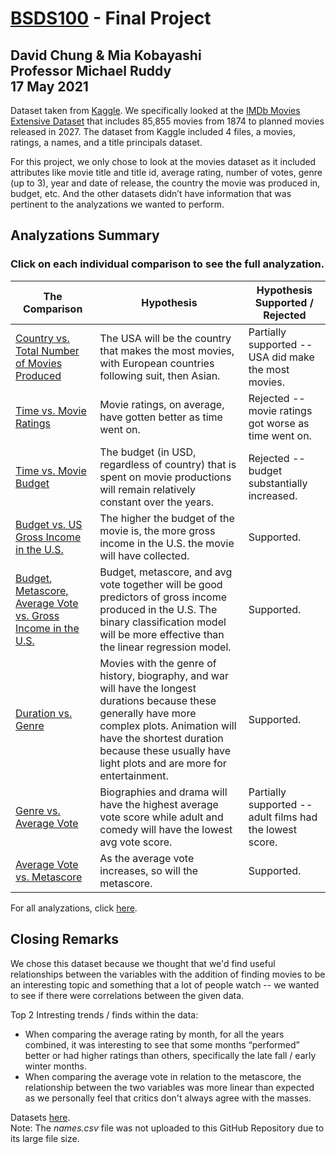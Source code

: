 # [BSDS100](https://github.com/mgruddy/Intro_Data_ScienceR_Spring2021.git) - Final Project
## David Chung & Mia Kobayashi<br/>Professor Michael Ruddy<br/>17 May 2021

Dataset taken from [Kaggle](https://www.kaggle.com/).
We specifically looked at the [IMDb Movies Extensive Dataset](https://www.kaggle.com/stefanoleone992/imdb-extensive-dataset) that includes 85,855 movies from 1874 to planned movies released in 2027.
The dataset from Kaggle included 4 files, a movies, ratings, a names, and a title principals dataset.

For this project, we only chose to look at the movies dataset as it included attributes like movie title and title id, average rating, number of votes, genre (up to 3), year and date of release, the country the movie was produced in, budget, etc.  And the other datasets didn’t have information that was pertinent to the analyzations we wanted to perform.



## Analyzations Summary
### Click on each individual comparison to see the full analyzation.
**The Comparison** | **Hypothesis** | **Hypothesis Supported / Rejected**
--- | --- | ---
[Country vs. Total Number of Movies Produced](https://github.com/makobs/BSDS100-FinalProject/blob/f48069d7359a4db2e512d150b0428fca8545c4f2/Individual_Comparisons/1%20-%20Country%20v.%20Total%20Number%20of%20Movies%20Produced.ipynb) | The USA will be the country that makes the most movies, with European countries following suit, then Asian. | Partially supported -- USA did make the most movies.
[Time vs. Movie Ratings](https://github.com/makobs/BSDS100-FinalProject/blob/f48069d7359a4db2e512d150b0428fca8545c4f2/Individual_Comparisons/2%20-%20Time%20v.%20Movie%20Ratings.ipynb) | Movie ratings, on average, have gotten better as time went on. | Rejected -- movie ratings got worse as time went on.
[Time vs. Movie Budget](https://github.com/makobs/BSDS100-FinalProject/blob/f48069d7359a4db2e512d150b0428fca8545c4f2/Individual_Comparisons/3%20-%20Time%20v.%20Movie%20Budget.ipynb) | The budget (in USD, regardless of country) that is spent on movie productions will remain relatively constant over the years. | Rejected -- budget substantially increased.
[Budget vs. US Gross Income in the U.S.](https://github.com/makobs/BSDS100-FinalProject/blob/f48069d7359a4db2e512d150b0428fca8545c4f2/Individual_Comparisons/4%20-%20Budget%20v.%20US%20Gross%20Income%20in%20the%20U.S..ipynb) | The higher the budget of the movie is, the more gross income in the U.S. the movie will have collected. | Supported.
[Budget, Metascore, Average Vote vs. Gross Income in the U.S.](https://github.com/makobs/BSDS100-FinalProject/blob/f48069d7359a4db2e512d150b0428fca8545c4f2/Individual_Comparisons/5%20-%20Budget,%20Metascore,%20Average%20Vote%20v.%20Gross%20Income%20in%20the%20U.S..ipynb) | Budget, metascore, and avg vote together will be good predictors of gross income produced in the U.S.  The binary classification model will be more effective than the linear regression model. | Supported.
[Duration vs. Genre](https://github.com/makobs/BSDS100-FinalProject/blob/f48069d7359a4db2e512d150b0428fca8545c4f2/Individual_Comparisons/6%20-%20Duration%20v.%20Genre.ipynb) | Movies with the genre of history, biography, and war will have the longest durations because these generally have more complex plots. Animation will have the shortest duration because these usually have light plots and are more for entertainment. | Supported.
[Genre vs. Average Vote](https://github.com/makobs/BSDS100-FinalProject/blob/f48069d7359a4db2e512d150b0428fca8545c4f2/Individual_Comparisons/7%20-%20Genre%20v.%20Average%20Vote.ipynb) | Biographies and drama will have the highest average vote score while adult and comedy will have the lowest avg vote score. | Partially supported -- adult films had the lowest score.
[Average Vote vs. Metascore](https://github.com/makobs/BSDS100-FinalProject/blob/f48069d7359a4db2e512d150b0428fca8545c4f2/Individual_Comparisons/8%20-%20Average%20Vote%20v.%20Metascore.ipynb) | As the average vote increases, so will the metascore. | Supported.

For all analyzations, click [here](https://github.com/makobs/BSDS100-FinalProject/blob/b82fa8dbb8f760f02ddfdb970fb3cb15e07624b1/05.17%7CFinalProject-full.ipynb).

## Closing Remarks
We chose this dataset because we thought that we'd find useful relationships between the variables with the addition of finding movies to be an interesting topic and something that a lot of people watch -- we wanted to see if there were correlations between the given data.  

Top 2 Intresting trends / finds within the data:
- When comparing the average rating by month, for all the years combined, it was interesting to see that some months “performed” better or had higher ratings than others, specifically the late fall / early winter months.
- When comparing the average vote in relation to the metascore, the relationship between the two variables was more linear than expected as we personally feel that critics don't always agree with the masses.

Datasets [here](https://github.com/makobs/BSDS100-FinalProject/tree/main/IMDbMovies_ExtensiveDataset_Kaggle).  
Note: The _names.csv_ file was not uploaded to this GitHub Repository due to its large file size.
